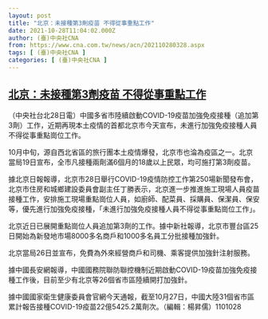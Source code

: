 ```yaml
---
layout: post
title: "北京：未接種第3劑疫苗 不得從事重點工作"
date: 2021-10-28T11:04:02.000Z
author: (臺)中央社CNA
from: https://www.cna.com.tw/news/acn/202110280328.aspx
tags: [ (臺)中央社CNA ]
categories: [ (臺)中央社CNA ]
---
```

<!--1635419042000-->
[北京：未接種第3劑疫苗 不得從事重點工作](https://www.cna.com.tw/news/acn/202110280328.aspx)
------

<div>
<div></div><div><p>（中央社台北28日電）中國多省市陸續啟動COVID-19疫苗加強免疫接種（追加第3劑）工作，近期再現本土疫情的首都北京市今天宣布，未進行加強免疫接種人員不得從事重點崗位工作。</p><p>10月中旬，源自西北省區的旅行團本土疫情爆發，北京市也淪為疫區之一。北京當局19日宣布，全市凡接種兩劑滿6個月的18歲以上民眾，均可施打第3劑疫苗。</p><p>據北京日報報導，北京市28日舉行COVID-19疫情防控工作第250場新聞發布會，北京市住房和城鄉建設委員會副主任丁勝表示，北京進一步推進施工現場人員疫苗接種工作，安排施工現場重點崗位人員，如廚師、配菜員、採購員、保潔員、保安等，優先進行加強免疫接種，「未進行加強免疫接種人員不得從事重點崗位工作」。</p><p>北京近日已展開重點崗位人員追加第3劑的工作。據中新社報導，北京市豐台區25日開始為新發地市場8000多名商戶和1000多名員工分批接種加強針。</p><p>北京當局26日並宣布，免費為外來經營商戶和司機、乘客提供加強針注射服務。</p><p>據中國長安網報導，中國國務院聯防聯控機制近期啟動COVID-19疫苗加強免疫接種工作後，目前至少有北京等26個省市區陸續開打加強針。</p><p>據中國國家衛生健康委員會官網今天通報，截至10月27日，中國大陸31個省市區累計報告接種COVID-19疫苗22億5425.2萬劑次。（編輯：楊昇儒）1101028</p></div>
</div>
